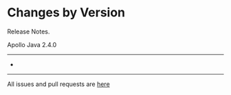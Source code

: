 Changes by Version
==================
Release Notes.

Apollo Java 2.4.0

------------------
* 

------------------
All issues and pull requests are [here](https://github.com/apolloconfig/apollo-java/milestone/4?closed=1)